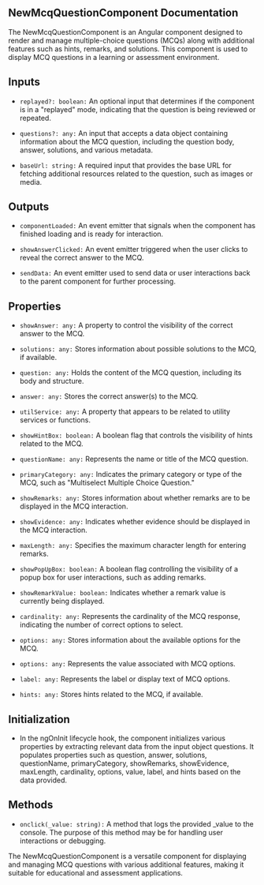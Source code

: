 ## NewMcqQuestionComponent Documentation
The NewMcqQuestionComponent is an Angular component designed to render and manage multiple-choice questions (MCQs) along with additional features such as hints, remarks, and solutions. This component is used to display MCQ questions in a learning or assessment environment.

## Inputs
- `replayed?: boolean:`
An optional input that determines if the component is in a "replayed" mode, indicating that the question is being reviewed or repeated.

- `questions?: any:`
An input that accepts a data object containing information about the MCQ question, including the question body, answer, solutions, and various metadata.

- `baseUrl: string:`
A required input that provides the base URL for fetching additional resources related to the question, such as images or media.

## Outputs

- `componentLoaded:`
An event emitter that signals when the component has finished loading and is ready for interaction.

- `showAnswerClicked:`
An event emitter triggered when the user clicks to reveal the correct answer to the MCQ.

- `sendData:`
An event emitter used to send data or user interactions back to the parent component for further processing.

## Properties

- `showAnswer: any:`
A property to control the visibility of the correct answer to the MCQ.

- `solutions: any:`
Stores information about possible solutions to the MCQ, if available.

- `question: any:`
Holds the content of the MCQ question, including its body and structure.

- `answer: any:`
Stores the correct answer(s) to the MCQ.

- `utilService: any:`
A property that appears to be related to utility services or functions.

- `showHintBox: boolean:`
A boolean flag that controls the visibility of hints related to the MCQ.

- `questionName: any:`
Represents the name or title of the MCQ question.

- `primaryCategory: any:`
Indicates the primary category or type of the MCQ, such as "Multiselect Multiple Choice Question."

- `showRemarks: any:`
Stores information about whether remarks are to be displayed in the MCQ interaction.

- `showEvidence: any:`
Indicates whether evidence should be displayed in the MCQ interaction.

- `maxLength: any:`
Specifies the maximum character length for entering remarks.

- `showPopUpBox: boolean:`
A boolean flag controlling the visibility of a popup box for user interactions, such as adding remarks.

- `showRemarkValue: boolean:`
Indicates whether a remark value is currently being displayed.

- `cardinality: any:`
Represents the cardinality of the MCQ response, indicating the number of correct options to select.

- `options: any:`
Stores information about the available options for the MCQ.

- `options: any:`
Represents the value associated with MCQ options.

- `label: any:`
Represents the label or display text of MCQ options.

- `hints: any:`
Stores hints related to the MCQ, if available.

## Initialization

- In the ngOnInit lifecycle hook, the component initializes various properties by extracting relevant data from the input object questions. It populates properties such as question, answer, solutions, questionName, primaryCategory, showRemarks, showEvidence, maxLength, cardinality, options, value, label, and hints based on the data provided.

## Methods
- `onclick(_value: string):`
 A method that logs the provided _value to the console. The purpose of this method may be for handling user interactions or debugging.

 
The NewMcqQuestionComponent is a versatile component for displaying and managing MCQ questions with various additional features, making it suitable for educational and assessment applications.